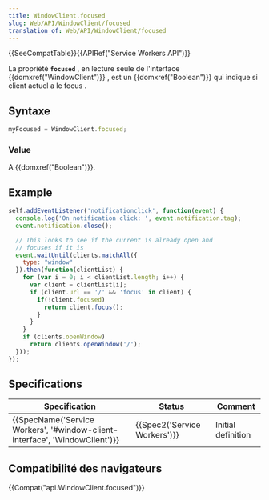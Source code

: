 ```yaml
---
title: WindowClient.focused
slug: Web/API/WindowClient/focused
translation_of: Web/API/WindowClient/focused
---
```

{{SeeCompatTable}}{{APIRef("Service Workers API")}}

La propriété **`focused`** , en lecture seule de l'interface  {{domxref("WindowClient")}} , est un {{domxref("Boolean")}} qui indique si client actuel a le focus .

## Syntaxe

```js
myFocused = WindowClient.focused;
```

### Value

A {{domxref("Boolean")}}.

## Example

```js
self.addEventListener('notificationclick', function(event) {
  console.log('On notification click: ', event.notification.tag);
  event.notification.close();

  // This looks to see if the current is already open and
  // focuses if it is
  event.waitUntil(clients.matchAll({
    type: "window"
  }).then(function(clientList) {
    for (var i = 0; i < clientList.length; i++) {
      var client = clientList[i];
      if (client.url == '/' && 'focus' in client) {
        if(!client.focused)
          return client.focus();
        }
      }
    }
    if (clients.openWindow)
      return clients.openWindow('/');
  }));
});
```

## Specifications

| Specification                                                                                        | Status                               | Comment            |
| ---------------------------------------------------------------------------------------------------- | ------------------------------------ | ------------------ |
| {{SpecName('Service Workers', '#window-client-interface', 'WindowClient')}} | {{Spec2('Service Workers')}} | Initial definition |

## Compatibilité des navigateurs

{{Compat("api.WindowClient.focused")}}

